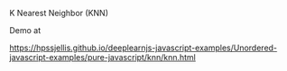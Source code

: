 

K Nearest Neighbor  (KNN)


Demo at

https://hpssjellis.github.io/deeplearnjs-javascript-examples/Unordered-javascript-examples/pure-javascript/knn/knn.html




